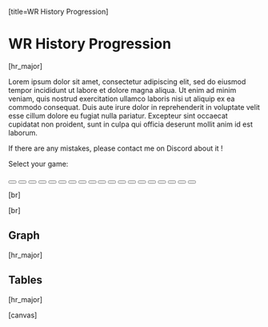 [title=WR History Progression]
# WR History Progression
[hr_major]  

Lorem ipsum dolor sit amet, consectetur adipiscing elit, sed do eiusmod tempor incididunt ut labore et dolore magna aliqua. Ut enim ad minim veniam, quis nostrud exercitation ullamco laboris nisi ut aliquip ex ea commodo consequat. Duis aute irure dolor in reprehenderit in voluptate velit esse cillum dolore eu fugiat nulla pariatur. Excepteur sint occaecat cupidatat non proident, sunt in culpa qui officia deserunt mollit anim id est laborum.


If there are any mistakes, please contact me on Discord about it !

Select your game: 





<div id="wr-game-buttons">
    <button href="#/wr/th01" data-game="th01" class="card-game"><div></div><span></span><div></div><div></div><div></div></button>
    <button href="#/wr/th02" data-game="th02" class="card-game"><div></div><span></span><div></div><div></div><div></div></button>
    <button href="#/wr/th03" data-game="th03" class="card-game"><div></div><span></span><div></div><div></div><div></div></button>
    <button href="#/wr/th04" data-game="th04" class="card-game"><div></div><span></span><div></div><div></div><div></div></button>
    <button href="#/wr/th05" data-game="th05" class="card-game"><div></div><span></span><div></div><div></div><div></div></button>
    <button href="#/wr/th06" data-game="th06" class="card-game"><div></div><span></span><div></div><div></div><div></div></button>
    <button href="#/wr/th07" data-game="th07" class="card-game"><div></div><span></span><div></div><div></div><div></div></button>
    <button href="#/wr/th08" data-game="th08" class="card-game"><div></div><span></span><div></div><div></div><div></div></button>
    <button href="#/wr/th09" data-game="th09" class="card-game"><div></div><span></span><div></div><div></div><div></div></button>
    <button href="#/wr/th10" data-game="th10" class="card-game"><div></div><span></span><div></div><div></div><div></div></button>
    <button href="#/wr/th11" data-game="th11" class="card-game"><div></div><span></span><div></div><div></div><div></div></button>
    <button href="#/wr/th12" data-game="th12" class="card-game"><div></div><span></span><div></div><div></div><div></div></button>
    <button href="#/wr/th128" data-game="th128" class="card-game"><div></div><span></span><div></div><div></div><div></div></button>
    <button href="#/wr/th13" data-game="th13" class="card-game"><div></div><span></span><div></div><div></div><div></div></button>
    <button href="#/wr/th14" data-game="th14" class="card-game"><div></div><span></span><div></div><div></div><div></div></button>
    <button href="#/wr/th15" data-game="th15" class="card-game"><div></div><span></span><div></div><div></div><div></div></button>
    <button href="#/wr/th16" data-game="th16" class="card-game"><div></div><span></span><div></div><div></div><div></div></button>
    <button href="#/wr/th17" data-game="th17" class="card-game"><div></div><span></span><div></div><div></div><div></div></button>
    <button href="#/wr/th18" data-game="th18" class="card-game"><div></div><span></span><div></div><div></div><div></div></button>
</div>

[br]

<div id="wr-difficulty-buttons"></div>

[br]

## Graph
[hr_major]


<div id="wr-chart-wrapper"></div>

## Tables
[hr_major]

[canvas]

<section id='main-wr-tables' style="display: grid; justify-items: stretch; justify-content: center;">
<div id="wr-buttons"></div>
<div id="wr-tables"></div>
</section>
